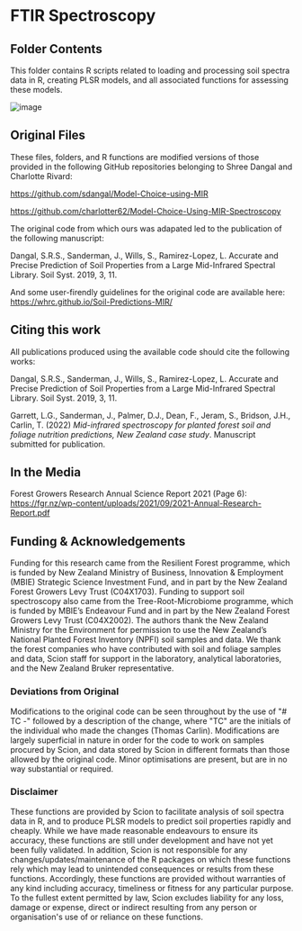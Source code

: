 # FTIR Spectroscopy

## Folder Contents

This folder contains R scripts related to loading and processing soil spectra data in R, creating PLSR models, and all associated functions for assessing these models. 

![image](https://user-images.githubusercontent.com/90012658/156689962-4d63ac84-f27a-4408-a774-525f7ad5def3.png)


## Original Files

These files, folders, and R functions are modified versions of those provided in the following GitHub repositories belonging to Shree Dangal and Charlotte Rivard:

https://github.com/sdangal/Model-Choice-using-MIR

https://github.com/charlotter62/Model-Choice-Using-MIR-Spectroscopy

The original code from which ours was adapated led to the publication of the following manuscript:

Dangal, S.R.S., Sanderman, J., Wills, S., Ramirez-Lopez, L. Accurate and Precise Prediction of Soil Properties from a Large Mid-Infrared Spectral Library. Soil Syst. 2019, 3, 11.

And some user-firendly guidelines for the original code are available here:
https://whrc.github.io/Soil-Predictions-MIR/

## Citing this work

All publications produced using the available code should cite the following works:

Dangal, S.R.S., Sanderman, J., Wills, S., Ramirez-Lopez, L. Accurate and Precise Prediction of Soil Properties from a Large Mid-Infrared Spectral Library. Soil Syst. 2019, 3, 11.

Garrett, L.G., Sanderman, J., Palmer, D.J., Dean, F., Jeram, S., Bridson, J.H., Carlin, T. (2022) _Mid-infrared spectroscopy for planted forest soil and foliage nutrition predictions, New Zealand case study_. Manuscript submitted for publication.

## In the Media

Forest Growers Research Annual Science Report 2021 (Page 6): https://fgr.nz/wp-content/uploads/2021/09/2021-Annual-Research-Report.pdf

## Funding & Acknowledgements
Funding for this research came from the Resilient Forest programme, which is funded by New Zealand Ministry of Business, Innovation & Employment (MBIE) Strategic Science Investment Fund, and in part by the New Zealand Forest Growers Levy Trust (C04X1703). Funding to support soil spectroscopy also came from the Tree-Root-Microbiome programme, which is funded by MBIE’s Endeavour Fund and in part by the New Zealand Forest Growers Levy Trust (C04X2002). The authors thank the New Zealand Ministry for the Environment for permission to use the New Zealand’s National Planted Forest Inventory (NPFI) soil samples and data. We thank the forest companies who have contributed with soil and foliage samples and data, Scion staff for support in the laboratory, analytical laboratories, and the New Zealand Bruker representative. 

### Deviations from Original
Modifications to the original code can be seen throughout by the use of "# TC -" followed by a description of the change, where "TC" are the initials of the individual who made the changes (Thomas Carlin). Modifications are largely superficial in nature in order for the code to work on samples procured by Scion, and data stored by Scion in different formats than those allowed by the original code. Minor optimisations are present, but are in no way substantial or required.

### Disclaimer
These functions are provided by Scion to facilitate analysis of soil spectra data in R, and to produce PLSR models to predict soil properties rapidly and cheaply. While we have made reasonable endeavours to ensure its accuracy, these functions are still under development and have not yet been fully validated. In addition, Scion is not responsible for any changes/updates/maintenance of the R packages on which these functions rely which may lead to unintended consequences or results from these functions. Accordingly, these functions are provided without warranties of any kind including accuracy, timeliness or fitness for any particular purpose. To the fullest extent permitted by law, Scion excludes liability for any loss, damage or expense, direct or indirect resulting from any person or organisation's use of or reliance on these functions.
